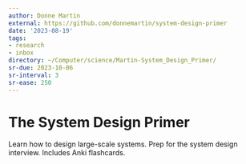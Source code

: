 ```yaml
---
author: Donne Martin
external: https://github.com/donnemartin/system-design-primer
date: '2023-08-19'
tags:
- research
- inbox
directory: ~/Computer/science/Martin-System_Design_Primer/
sr-due: 2023-10-06
sr-interval: 3
sr-ease: 250
---
```


# The System Design Primer

Learn how to design large-scale systems. Prep for the system design interview.
Includes Anki flashcards.
